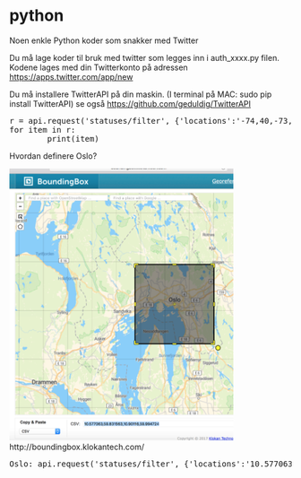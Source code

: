 # python

Noen enkle Python koder som snakker med Twitter

Du må lage koder til bruk med twitter som legges inn i auth_xxxx.py filen. Kodene lages med din Twitterkonto på adressen https://apps.twitter.com/app/new

Du må installere TwitterAPI på din maskin. (I terminal på MAC: sudo pip install TwitterAPI) se også https://github.com/geduldig/TwitterAPI


<pre>
r = api.request('statuses/filter', {'locations':'-74,40,-73,41'}) #NYC 
for item in r:
        print(item)
</pre>

Hvordan definere Oslo?

<img src="https://github.com/udirbetalab/python/blob/master/BBox_oslo.png" width=400>
http://boundingbox.klokantech.com/

<pre>
Oslo: api.request('statuses/filter', {'locations':'10.577063,59.831563,10.90116,59.994724'})
</pre>
